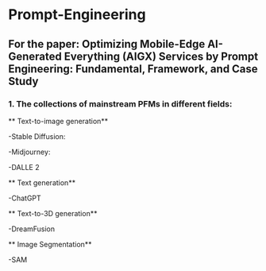 # Prompt-Engineering

## For the paper: Optimizing Mobile-Edge AI-Generated Everything (AIGX) Services by Prompt Engineering: Fundamental, Framework, and Case Study

### 1. The collections of mainstream PFMs in different fields:
** Text-to-image generation**

-Stable Diffusion:

-Midjourney:

-DALLE 2

** Text generation**

-ChatGPT

** Text-to-3D generation**

-DreamFusion

** Image Segmentation**

-SAM
